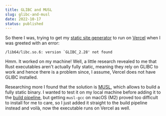 ```yaml
---
title: GLIBC and MUSL
slug: glibc-and-musl
date: 2022-10-17
status: published
---
```


So there I was, trying to get my [static site generator](https://github.com/askonomm/vau) to run on [Vercel](https://vercel.com/) when I was greeted with an error:

```
/lib64/libc.so.6: version `GLIBC_2.28' not found
```

Hmm. It worked on my machine! Well, a little research revealed to me that Rust executables aren't actually fully static, meaning they
rely on GLIBC to work and hence there is a problem since, I assume, Vercel does not have GLIBC installed. 

Researching more I found that the solution is [MUSL](https://dev-doc.rust-lang.org/beta/edition-guide/rust-2018/platform-and-target-support/musl-support-for-fully-static-binaries.html), 
which allows to build a fully static binary. I wanted to test it on my local machine before adding it to the 
[build pipeline](https://github.com/askonomm/vau/blob/main/.github/workflows/release.yml), but getting `musl-gcc` on macOS (M2) proved too difficult to install for me to care, so I just added it straight
to the build pipeline instead and voilà, now the executable runs on Vercel as well. 